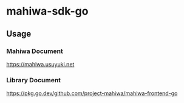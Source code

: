 # mahiwa-sdk-go

## Usage

### Mahiwa Document

https://mahiwa.usuyuki.net

### Library Document

https://pkg.go.dev/github.com/project-mahiwa/mahiwa-frontend-go

<!-- ### import module -->
<!---->
<!-- ```go -->
<!-- import ( -->
<!--    "github.com/project-mahiwa/mahiwa-frontend-go/serial" -->
<!--    "github.com/project-mahiwa/mahiwa-frontend-go/arduino" -->
<!-- ) -->
<!-- ``` -->
<!---->
<!-- ### use -->
<!---->
<!-- ```go -->
<!-- func setup() { -->
<!--     serial.Print("Hello mahiwa") -->
<!-- } -->
<!---->
<!-- func loop() { -->
<!--     serial.Println("mahiwa running") -->
<!--     arduino.Delay(900) -->
<!-- } -->
<!---->
<!-- // mainはtarget wasiのときに絶対に必要 -->
<!-- func main() { -->
<!--     setup() -->
<!--     for { -->
<!--         loop() -->
<!--     } -->
<!-- } -->
<!-- ``` -->
<!---->
<!-- wasiをbuildするためにmain関数が絶対に必要(ドキュメントより) -->
<!---->
<!-- ## build -->
<!---->
<!-- ```shell -->
<!-- tinygo build -target wasi -o tinygo-wasi.wasm main.go -->
<!-- ``` -->
<!---->
<!-- hello_worldのwasmファイル(\_example/helloworld/example_output_wasm/tinygo-wasi.wasm)で82.5 kB程度の大きさ． -->
